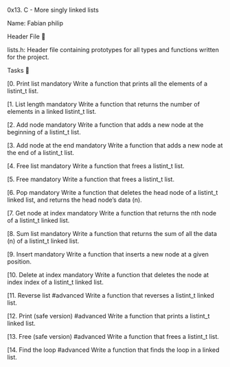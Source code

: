 0x13. C - More singly linked lists

Name: Fabian philip

Header File 📁

lists.h: Header file containing prototypes for all types and functions written for the project.

Tasks 📃

[0. Print list
mandatory
Write a function that prints all the elements of a listint_t list.

[1. List length
mandatory
Write a function that returns the number of elements in a linked listint_t list.

[2. Add node
mandatory
Write a function that adds a new node at the beginning of a listint_t list.

[3. Add node at the end
mandatory
Write a function that adds a new node at the end of a listint_t list.

[4. Free list
mandatory
Write a function that frees a listint_t list.

[5. Free
mandatory
Write a function that frees a listint_t list.

[6. Pop
mandatory
Write a function that deletes the head node of a listint_t linked list, and returns the head node’s data (n).

[7. Get node at index
mandatory
Write a function that returns the nth node of a listint_t linked list.

[8. Sum list
mandatory
Write a function that returns the sum of all the data (n) of a listint_t linked list.

[9. Insert
mandatory
Write a function that inserts a new node at a given position.

[10. Delete at index
mandatory
Write a function that deletes the node at index index of a listint_t linked list.

[11. Reverse list
#advanced
Write a function that reverses a listint_t linked list.

[12. Print (safe version)
#advanced
Write a function that prints a listint_t linked list.

[13. Free (safe version)
#advanced
Write a function that frees a listint_t list.

[14. Find the loop
#advanced
Write a function that finds the loop in a linked list.
